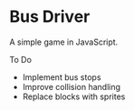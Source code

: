 Bus Driver
=========

A simple game in JavaScript.

To Do

* Implement bus stops
* Improve collision handling
* Replace blocks with sprites
